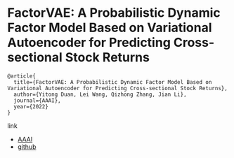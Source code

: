 # FactorVAE: A Probabilistic Dynamic Factor Model Based on Variational Autoencoder for Predicting Cross-sectional Stock Returns

```
@article{
  title={FactorVAE: A Probabilistic Dynamic Factor Model Based on Variational Autoencoder for Predicting Cross-sectional Stock Returns},
  author={Yitong Duan, Lei Wang, Qizhong Zhang, Jian Li},
  journal={AAAI},
  year={2022}
}
```

link
- [AAAI](https://www.aaai.org/AAAI22Papers/AAAI-12027.DuanY.pdf)
- [github](https://github.com/1Konny/FactorVAE)